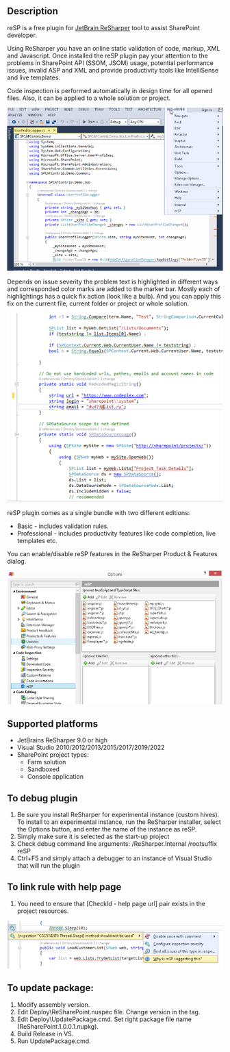 ## Description
reSP is a free plugin for [JetBrain ReSharper](https://plugins.jetbrains.com/plugin/11684-resp) tool to assist SharePoint developer.

Using ReSharper you have an online static validation of code, markup, XML and Javascript. Once installed the reSP plugin pay your attention to the problems in SharePoint API (SSOM, JSOM) usage, potential performance issues, invalid ASP and XML and provide productivity tools like IntelliSense and live templates. 

Code inspection is performed automatically in design time for all opened files. Also, it can be applied to a whole solution or project. 

![inspect image](/assets/inspect.png 'you can inspect both the current file and the entire project or solution')

Depends on issue severity the problem text is highlighted in different ways and corresponded color marks are added to the marker bar. Mostly each of highlightings has a quick fix action (look like a bulb). And you can apply this fix on the current file, current folder or project or whole solution.

![severity image](/assets/severity.png 'you can change the severity as well')

reSP plugin comes as a single bundle with two different editions:

* Basic - includes validation rules.
* Professional - includes productivity features like code completion, live templates etc.

You can enable/disable reSP features in the ReSharper Product & Features dialog.

![options image](/assets/options.png 'you can specify file for ignoring')

## Supported platforms
* JetBrains ReSharper 9.0 or high 
* Visual Studio 2010/2012/2013/2015/2017/2019/2022
* SharePoint project types:
   * Farm solution
   * Sandboxed
   * Console application

## To debug plugin 
1. Be sure you install ReSharper for experimental instance (custom hives).
To install to an experimental instance, run the ReSharper installer, select the Options button, and enter the name of the instance as reSP. 
2. Simply make sure it is selected as the start-up project
3. Check debug command line arguments: /ReSharper.Internal /rootsuffix reSP
4. Ctrl+F5 and simply attach a debugger to an instance of Visual Studio that will run the plugin 

## To link rule with help page 
1. You need to ensure that [CheckId - help page url] pair exists in the project resources.

![help image](/assets/get_help.png 'how to get help for incident')

## To update package:
1. Modify assembly version.
2. Edit Deploy\ReSharePoint.nuspec file. Change version in the <version> tag.
3. Edit Deploy\UpdatePackage.cmd. Set right package file name (ReSharePoint.1.0.0.1.nupkg).
4. Build Release in VS. 
5. Run UpdatePackage.cmd.
